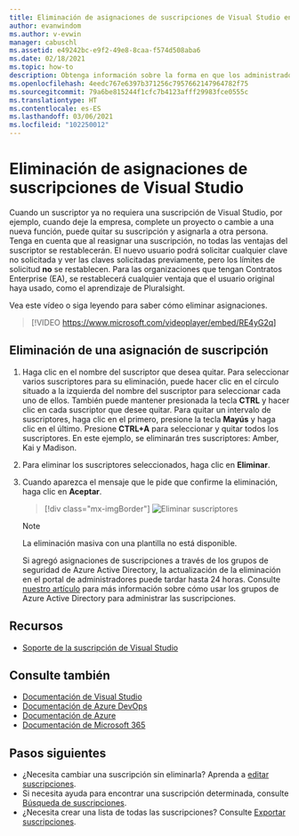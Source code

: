 ```yaml
---
title: Eliminación de asignaciones de suscripciones de Visual Studio en el Portal de administración de Suscripciones | Microsoft Docs
author: evanwindom
ms.author: v-evwin
manager: cabuschl
ms.assetid: e49242bc-e9f2-49e8-8caa-f574d508aba6
ms.date: 02/18/2021
ms.topic: how-to
description: Obtenga información sobre la forma en que los administradores pueden eliminar asignaciones de suscripciones en el Portal de administración de Suscripciones de Visual Studio.
ms.openlocfilehash: 4eedc767e6397b371256c7957662147964782f75
ms.sourcegitcommit: 79a6be815244f1cfc7b4123afff29983fce0555c
ms.translationtype: HT
ms.contentlocale: es-ES
ms.lasthandoff: 03/06/2021
ms.locfileid: "102250012"
---
```

# <a name="delete-assignments-in-visual-studio-subscriptions"></a>Eliminación de asignaciones de suscripciones de Visual Studio
Cuando un suscriptor ya no requiera una suscripción de Visual Studio, por ejemplo, cuando deje la empresa, complete un proyecto o cambie a una nueva función, puede quitar su suscripción y asignarla a otra persona. Tenga en cuenta que al reasignar una suscripción, no todas las ventajas del suscriptor se restablecerán.  El nuevo usuario podrá solicitar cualquier clave no solicitada y ver las claves solicitadas previamente, pero los límites de solicitud **no** se restablecen.  Para las organizaciones que tengan Contratos Enterprise (EA), se restablecerá cualquier ventaja que el usuario original haya usado, como el aprendizaje de Pluralsight. 

Vea este vídeo o siga leyendo para saber cómo eliminar asignaciones.  

> [!VIDEO https://www.microsoft.com/videoplayer/embed/RE4yG2q]

## <a name="delete-a-subscription-assignment"></a>Eliminación de una asignación de suscripción
1. Haga clic en el nombre del suscriptor que desea quitar. Para seleccionar varios suscriptores para su eliminación, puede hacer clic en el círculo situado a la izquierda del nombre del suscriptor para seleccionar cada uno de ellos.  También puede mantener presionada la tecla **CTRL** y hacer clic en cada suscriptor que desee quitar. Para quitar un intervalo de suscriptores, haga clic en el primero, presione la tecla **Mayús** y haga clic en el último.  Presione **CTRL+A** para seleccionar y quitar todos los suscriptores. En este ejemplo, se eliminarán tres suscriptores: Amber, Kai y Madison. 
2. Para eliminar los suscriptores seleccionados, haga clic en **Eliminar**.
3. Cuando aparezca el mensaje que le pide que confirme la eliminación, haga clic en **Aceptar**.
   > [!div class="mx-imgBorder"]
   > ![Eliminar suscriptores](_img/delete-license/delete-subscribers.png "Elija los usuarios que desea eliminar y haga clic en Eliminar. Puede usar las teclas CTRL y Mayús para seleccionar varios suscriptores.")

   > [!NOTE]
   > La eliminación masiva con una plantilla no está disponible. 
   >
   > Si agregó asignaciones de suscripciones a través de los grupos de seguridad de Azure Active Directory, la actualización de la eliminación en el portal de administradores puede tardar hasta 24 horas.  Consulte [nuestro artículo](assign-license-bulk.md#use-azure-active-directory-groups-to-assign-subscriptions) para más información sobre cómo usar los grupos de Azure Active Directory para administrar las suscripciones. 

## <a name="resources"></a>Recursos
- [Soporte de la suscripción de Visual Studio](https://visualstudio.microsoft.com/subscriptions/support/)

## <a name="see-also"></a>Consulte también
- [Documentación de Visual Studio](/visualstudio/)
- [Documentación de Azure DevOps](/azure/devops/)
- [Documentación de Azure](/azure/)
- [Documentación de Microsoft 365](/microsoft-365/)

## <a name="next-steps"></a>Pasos siguientes
- ¿Necesita cambiar una suscripción sin eliminarla?  Aprenda a [editar suscripciones](edit-license.md).
- Si necesita ayuda para encontrar una suscripción determinada, consulte [Búsqueda de suscripciones](search-license.md).
- ¿Necesita crear una lista de todas las suscripciones?  Consulte [Exportar suscripciones](exporting-subscriptions.md).